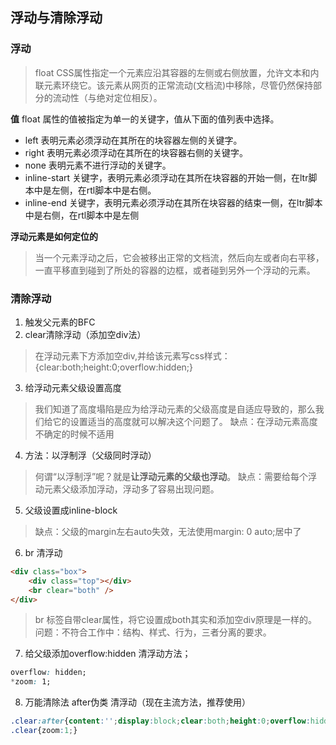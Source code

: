 ## 浮动与清除浮动  

### 浮动

>float CSS属性指定一个元素应沿其容器的左侧或右侧放置，允许文本和内联元素环绕它。该元素从网页的正常流动(文档流)中移除，尽管仍然保持部分的流动性（与绝对定位相反）。

**值**
float 属性的值被指定为单一的关键字，值从下面的值列表中选择。
- left
表明元素必须浮动在其所在的块容器左侧的关键字。
- right
表明元素必须浮动在其所在的块容器右侧的关键字。
- none
表明元素不进行浮动的关键字。
- inline-start
关键字，表明元素必须浮动在其所在块容器的开始一侧，在ltr脚本中是左侧，在rtl脚本中是右侧。
- inline-end
关键字，表明元素必须浮动在其所在块容器的结束一侧，在ltr脚本中是右侧，在rtl脚本中是左侧

**浮动元素是如何定位的**
>当一个元素浮动之后，它会被移出正常的文档流，然后向左或者向右平移，一直平移直到碰到了所处的容器的边框，或者碰到另外一个浮动的元素。

### 清除浮动

1. 触发父元素的BFC
2. clear清除浮动（添加空div法）
>在浮动元素下方添加空div,并给该元素写css样式：   {clear:both;height:0;overflow:hidden;}
3. 给浮动元素父级设置高度
>我们知道了高度塌陷是应为给浮动元素的父级高度是自适应导致的，那么我们给它的设置适当的高度就可以解决这个问题了。
缺点：在浮动元素高度不确定的时候不适用

4. 方法：以浮制浮（父级同时浮动）
>何谓“以浮制浮”呢？就是**让浮动元素的父级也浮动**。
缺点：需要给每个浮动元素父级添加浮动，浮动多了容易出现问题。

5. 父级设置成inline-block
>缺点：父级的margin左右auto失效，无法使用margin: 0 auto;居中了

6.  br 清浮动
```html
<div class="box">
    <div class="top"></div>
    <br clear="both" />
</div>
```
>br 标签自带clear属性，将它设置成both其实和添加空div原理是一样的。 
问题：不符合工作中：结构、样式、行为，三者分离的要求。

7. 给父级添加overflow:hidden 清浮动方法；
```css
overflow: hidden;
*zoom: 1;
```
8. 万能清除法 after伪类 清浮动（现在主流方法，推荐使用）
```css
.clear:after{content:'';display:block;clear:both;height:0;overflow:hidden;visibility:hidden;}
.clear{zoom:1;}
```



















